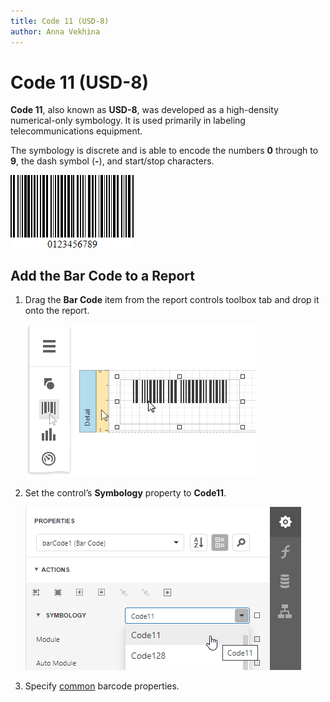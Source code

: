 ```yaml
---
title: Code 11 (USD-8)
author: Anna Vekhina
---
```

# Code 11 (USD-8)

**Code 11**, also known as **USD-8**, was developed as a high-density numerical-only symbology. It is used primarily in labeling telecommunications equipment.

The symbology is discrete and is able to encode the numbers **0** through to **9**, the dash symbol (**&#0045;**), and start/stop characters.

![](../../../../images/eurd-web-bar-code-code-11.png)

## Add the Bar Code to a Report

1. Drag the **Bar Code** item from the report controls toolbox tab and drop it onto the report. 

    ![](../../../../images/eurd-web-add-bar-code-to-report.png)

2. Set the control’s **Symbology** property to **Code11**. 

    ![](../../../../images/code11-in-designer.png)

3. Specify [common](add-bar-codes-to-a-report.md) barcode properties.